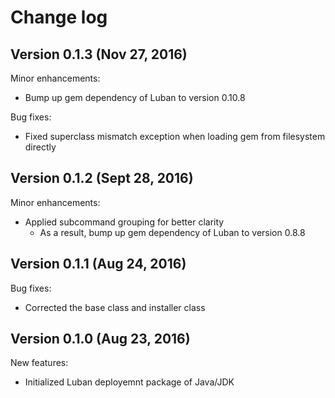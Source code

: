 # Change log

## Version 0.1.3 (Nov 27, 2016)

Minor enhancements:
  * Bump up gem dependency of Luban to version 0.10.8

Bug fixes:
  * Fixed superclass mismatch exception when loading gem from filesystem directly

## Version 0.1.2 (Sept 28, 2016)

Minor enhancements:
  * Applied subcommand grouping for better clarity
    * As a result, bump up gem dependency of Luban to version 0.8.8

## Version 0.1.1 (Aug 24, 2016)

Bug fixes:
  * Corrected the base class and installer class

## Version 0.1.0 (Aug 23, 2016)

New features:
  * Initialized Luban deployemnt package of Java/JDK
